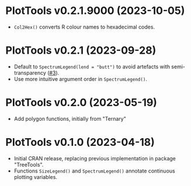 # PlotTools v0.2.1.9000 (2023-10-05)

- `Col2Hex()` converts R colour names to hexadecimal codes.


# PlotTools v0.2.1 (2023-09-28)

- Default to `SpectrumLegend(lend = "butt")` to avoid artefacts with
  semi-transparency ([#3](https://github.com/ms609/PlotTools/issues/3)).
- Use more intuitive argument order in `SpectrumLegend()`.


# PlotTools v0.2.0 (2023-05-19)

- Add polygon functions, initially from "Ternary"


# PlotTools v0.1.0 (2023-04-18)

- Initial CRAN release, replacing previous implementation in package 
  "TreeTools".
- Functions `SizeLegend()` and `SpectrumLegend()` annotate continuous plotting
  variables.
